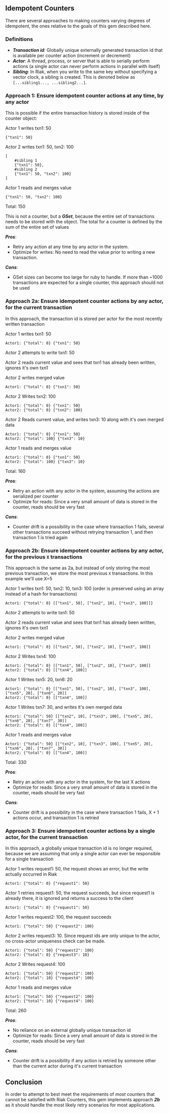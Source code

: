 ## Idempotent Counters

There are several approaches to making counters varying degrees of idempotent, the ones relative to the goals of this gem described here.

### Definitions

* ***Transaction id***: Globally unique externally generated transaction id that is available per counter action (increment or decrement)
* ***Actor***: A thread, process, or server that is able to serially perform actions (a single actor can never perform actions in parallel with itself)
* ***Sibling***: In Riak, when you write to the same key without specifying a vector clock, a sibling is created. This is denoted below as `[...sibling1..., ...sibling2...]`.

### Approach 1: Ensure idempotent counter actions at any time, by any actor

This is possible if the entire transaction history is stored inside of the counter object:

Actor 1 writes txn1: 50

```
{"txn1": 50}
```

Actor 2 writes txn1: 50, txn2: 100

```
[
	#sibling 1
	{"txn1": 50},
	#sibling 2
	{"txn1": 50, "txn2": 100}
]
```

Actor 1 reads and merges value

```
{"txn1": 50, "txn2": 100}
```

Total: 150

This is not a counter, but a ***GSet***, because the entire set of transactions needs to be stored with the object. The total for a counter is defined by the sum of the entire set of values

***Pros***:

* Retry any action at any time by any actor in the system.
* Optimize for writes: No need to read the value prior to writing a new transaction.

***Cons***:

* GSet sizes can become too large for ruby to handle. If more than ~1000 transactions are expected for a single counter, this approach should not be used


### Approach 2a: Ensure idempotent counter actions by any actor, for the current transaction

In this approach, the transaction id is stored per actor for the most recently written transaction

Actor 1 writes txn1: 50

```
Actor1: {"total": 0} {"txn1": 50}
```

Actor 2 attempts to write txn1: 50

Actor 2 reads current value and sees that txn1 has already been written, ignores it's own txn1

Actor 2 writes merged value

```
Actor1: {"total": 0} {"txn1": 50}
```

Actor 2 Writes txn2: 100

```
Actor1: {"total": 0} {"txn1": 50}
Actor2: {"total": 0} {"txn2": 100}
```

Actor 2 Reads current value, and writes txn3: 10 along with it's own merged data

```
Actor1: {"total": 0} {"txn1": 50}
Actor2: {"total": 100} {"txn3": 10}
```

Actor 1 reads and merges value

```
Actor1: {"total": 0} {"txn1": 50}
Actor2: {"total": 100} {"txn3": 10}
```

Total: 160

***Pros***:

* Retry an action with any actor in the system, assuming the actions are serialized per counter
* Optimize for reads: Since a very small amount of data is stored in the counter, reads should be very fast

***Cons***:

* Counter drift is a possibility in the case where transaction 1 fails, several other transactions succeed without retrying transaction 1, and then transaction 1 is tried again

### Approach 2b: Ensure idempotent counter actions by any actor, for the previous `X` transactions

This approach is the same as 2a, but instead of only storing the most previous transaction, we store the most previous `X` transactions. In this example we'll use X=5

Actor 1 writes txn1: 50, txn2: 10, txn3: 100 (order is preserved using an array instead of a hash for transactions)

```
Actor1: {"total": 0} [["txn1", 50], ["txn2", 10], ["txn3", 100]]}
```

Actor 2 attempts to write txn1: 50

Actor 2 reads current value and sees that txn1 has already been written, ignores it's own txn1

Actor 2 writes merged value

```
Actor1: {"total": 0} [["txn1", 50], ["txn2", 10], ["txn3", 100]]
```

Actor 2 Writes txn4: 100

```
Actor1: {"total": 0} [["txn1", 50], ["txn2", 10], ["txn3", 100]]
Actor2: {"total": 0} [["txn4", 100]]
```

Actor 1 Writes txn5: 20, txn6: 20

```
Actor1: {"total": 0} [["txn1", 50], ["txn2", 10], ["txn3", 100], ["txn5", 20], ["txn6", 20]]
Actor2: {"total": 0} [["txn4", 100]]
```

Actor 1 Writes txn7: 30, and writes it's own merged data

```
Actor1: {"total": 50} [["txn2", 10], ["txn3", 100], ["txn5", 20], ["txn6", 20], ["txn7", 30]]
Actor2: {"total": 0} [["txn4", 100]]
```

Actor 1 reads and merges value

```
Actor1: {"total": 50} [["txn2", 10], ["txn3", 100], ["txn5", 20], ["txn6", 20], ["txn7", 30]]
Actor2: {"total": 0} [["txn4", 100]]
```

Total: 330

***Pros***:

* Retry an action with any actor in the system, for the last X actions
* Optimize for reads: Since a very small amount of data is stored in the counter, reads should be very fast

***Cons***:

* Counter drift is a possibility in the case where transaction 1 fails, X + 1 actions occur, and transaction 1 is retried

### Approach 3: Ensure idempotent counter actions by a single actor, for the current transaction

In this approach, a globally unique transaction id is no longer required, because we are assuming that only a single actor can ever be responsible for a single transaction

Actor 1 writes request1: 50, the request shows an error, but the write actually occurred in Riak

```
Actor1: {"total": 0} {"request1": 50}
```

Actor 1 retries request1: 50, the request succeeds, but since request1 is already there, it is ignored and returns a success to the client

```
Actor1: {"total": 0} {"request1": 50}
```

Actor 1 writes request2: 100, the request succeeds

```
Actor1: {"total": 50} {"request2": 100}
```

Actor 2 writes request3: 10. Since request ids are only unique to the actor, no cross-actor uniqueness check can be made.

```
Actor1: {"total": 50} {"request2": 100}
Actor2: {"total": 0} {"request3": 10}
```

Actor 2 Writes request4: 100

```
Actor1: {"total": 50} {"request2": 100}
Actor2: {"total": 10} {"request4": 100}
```

Actor 1 reads and merges value

```
Actor1: {"total": 50} {"request2": 100}
Actor2: {"total": 10} {"request4": 100}
```

Total: 260

***Pros***:

* No reliance on an external globally unique transaction id
* Optimize for reads: Since a very small amount of data is stored in the counter, reads should be very fast

***Cons***:

* Counter drift is a possibility if any action is retried by someone other than the current actor during it's current transaction

## Conclusion

In order to attempt to best meet the requirements of *most* counters that cannot be satisfied with Riak Counters, this gem implements approach ***2b*** as it should handle the most likely retry scenarios for most applications.
